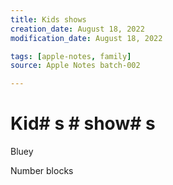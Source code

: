 ```yaml
---
title: Kids shows
creation_date: August 18, 2022
modification_date: August 18, 2022

tags: [apple-notes, family]
source: Apple Notes batch-002

---
```



# Kid# s # show# s

Bluey 

Number blocks

